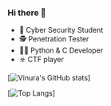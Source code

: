 ### Hi there 👋

<!--
**VinuraY/VinuraY** is a ✨ _special_ ✨ repository because its `README.md` (this file) appears on your GitHub profile.

Here are some ideas to get you started: -->

- 🎩 Cyber Security Student
- 🕵️ Penetration Tester
- 👨‍💻 Python & C Developer
- ☣️ CTF player

[![Vinura's GitHub stats](https://github-readme-stats.vercel.app/api?username=VinuraY&theme=algolia)]

[![Top Langs](https://github-readme-stats.vercel.app/api/top-langs/?username=VinuraY&layout=compact&theme=blueberry)]

